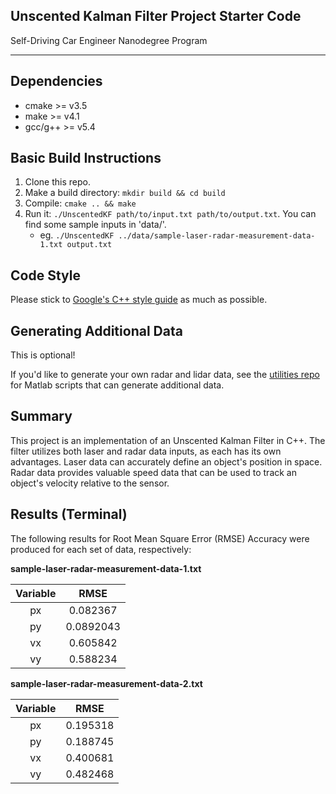 ## Unscented Kalman Filter Project Starter Code
Self-Driving Car Engineer Nanodegree Program

---

## Dependencies

* cmake >= v3.5
* make >= v4.1
* gcc/g++ >= v5.4

## Basic Build Instructions

1. Clone this repo.
2. Make a build directory: `mkdir build && cd build`
3. Compile: `cmake .. && make`
4. Run it: `./UnscentedKF path/to/input.txt path/to/output.txt`. You can find
   some sample inputs in 'data/'.
    - eg. `./UnscentedKF ../data/sample-laser-radar-measurement-data-1.txt output.txt`

## Code Style

Please stick to [Google's C++ style guide](https://google.github.io/styleguide/cppguide.html) as much as possible.

## Generating Additional Data

This is optional!

If you'd like to generate your own radar and lidar data, see the
[utilities repo](https://github.com/udacity/CarND-Mercedes-SF-Utilities) for
Matlab scripts that can generate additional data.


## Summary

This project is an implementation of an Unscented Kalman Filter in C++. The filter utilizes both laser and radar data inputs, as each has its own advantages. Laser data can accurately define an object's position in space. Radar data provides valuable speed data that can be used to track an object's velocity relative to the sensor. 


## Results (Terminal)

The following results for Root Mean Square Error (RMSE) Accuracy were produced for each set of data, respectively:

**sample-laser-radar-measurement-data-1.txt**

| Variable | RMSE |
|:--------:|:----:|
| px       | 0.082367  |
| py       | 0.0892043 |
| vx       | 0.605842  | 
| vy       | 0.588234  |

**sample-laser-radar-measurement-data-2.txt**

| Variable | RMSE |
|:--------:|:----:|
| px       | 0.195318 |
| py       | 0.188745 |
| vx       | 0.400681 | 
| vy       | 0.482468 |


